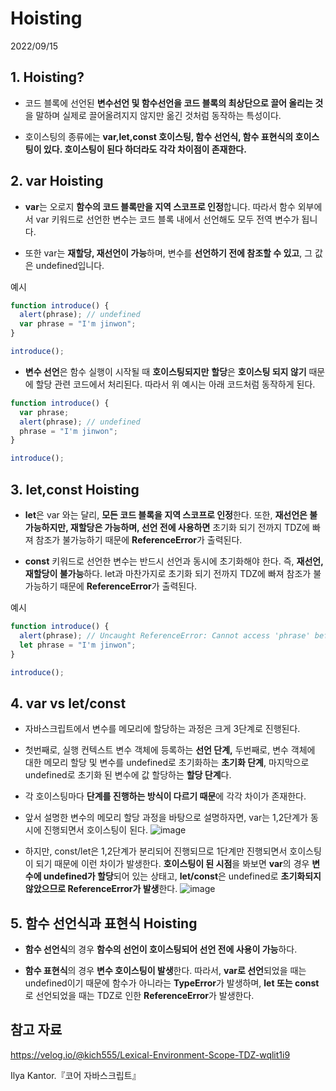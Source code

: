 # Hoisting

2022/09/15

## 1. Hoisting?

- 코드 블록에 선언된 **변수선언 및 함수선언을 코드 블록의 최상단으로 끌어 올리는 것**을 말하며 실제로 끌어올려지지 않지만 옮긴 것처럼 동작하는 특성이다.

- 호이스팅의 종류에는 **var,let,const 호이스팅, 함수 선언식, 함수 표현식의 호이스팅이 있다. 호이스팅이 된다 하더라도 각각 차이점이 존재한다.**

## 2. var Hoisting

- **var**는 오로지 **함수의 코드 블록만을 지역 스코프로 인정**합니다. 따라서 함수 외부에서 var 키워드로 선언한 변수는 코드 블록 내에서 선언해도 모두 전역 변수가 됩니다.

- 또한 var는 **재할당, 재선언이 가능**하며, 변수를 **선언하기 전에 참조할 수 있고**, 그 값은 undefined입니다.

예시

```javascript
function introduce() {
  alert(phrase); // undefined
  var phrase = "I'm jinwon";
}

introduce();
```

- **변수 선언**은 함수 실행이 시작될 때 **호이스팅되지만** **할당**은 **호이스팅 되지 않기** 때문에 할당 관련 코드에서 처리된다. 따라서 위 예시는 아래 코드처럼 동작하게 된다.

```javascript
function introduce() {
  var phrase;
  alert(phrase); // undefined
  phrase = "I'm jinwon";
}

introduce();
```

## 3. let,const Hoisting

- **let**은 var 와는 달리, **모든 코드 블록을 지역 스코프로 인정**한다. 또한, **재선언은 불가능하지만, 재할당은 가능하며, 선언 전에 사용하면** 초기화 되기 전까지 TDZ에 빠져 참조가 불가능하기 때문에 **ReferenceError**가 출력된다.

- **const** 키워드로 선언한 변수는 반드시 선언과 동시에 초기화해야 한다. 즉, **재선언,재할당이 불가능**하다. let과 마찬가지로 초기화 되기 전까지 TDZ에 빠져 참조가 불가능하기 때문에 **ReferenceError**가 출력된다.

예시

```javascript
function introduce() {
  alert(phrase); // Uncaught ReferenceError: Cannot access 'phrase' before initialization at introduce
  let phrase = "I'm jinwon";
}

introduce();
```

## 4. var vs let/const

- 자바스크립트에서 변수를 메모리에 할당하는 과정은 크게 3단계로 진행된다.

- 첫번째로, 실행 컨텍스트 변수 객체에 등록하는 **선언 단계,** 두번째로, 변수 객체에 대한 메모리 할당 및 변수를 undefined로 초기화하는 **초기화 단계**, 마지막으로 undefined로 초기화 된 변수에 값 할당하는 **할당 단계**다.

- 각 호이스팅마다 **단계를 진행하는 방식이 다르기 때문**에 각각 차이가 존재한다.

- 앞서 설명한 변수의 메모리 할당 과정을 바탕으로 설명하자면, var는 1,2단계가 동시에 진행되면서 호이스팅이 된다.
  ![image](https://user-images.githubusercontent.com/76507701/190407472-ebcda741-50b0-4512-acee-2071bb78833c.png)

- 하지만, const/let은 1,2단계가 분리되어 진행되므로 1단계만 진행되면서 호이스팅이 되기 때문에 이런 차이가 발생한다. **호이스팅이 된 시점**을 봐보면 **var**의 경우 **변수에 undefined가 할당**되어 있는 상태고, **let/const**은 undefined로 **초기화되지 않았으므로 ReferenceError가 발생**한다.
  ![image](https://user-images.githubusercontent.com/76507701/190407619-d22922c1-6fc3-4be3-a8d6-5882d55d68dc.png)

## 5. 함수 선언식과 표현식 Hoisting

- **함수 선언식**의 경우 **함수의 선언이 호이스팅되어 선언 전에 사용이 가능**하다.

- **함수 표현식**의 경우 **변수 호이스팅이 발생**한다. 따라서, **var로 선언**되었을 때는 undefined이기 때문에 함수가 아니라는 **TypeError**가 발생하며, **let 또는 const**로 선언되었을 때는 TDZ로 인한 **ReferenceError**가 발생한다.

## 참고 자료

https://velog.io/@kich555/Lexical-Environment-Scope-TDZ-wqlit1i9

Ilya Kantor.『코어 자바스크립트』
